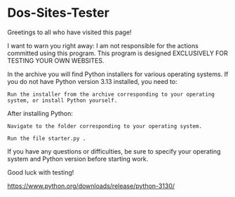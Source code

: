 # Dos-Sites-Tester
Greetings to all who have visited this page!

I want to warn you right away: I am not responsible for the actions committed using this program. This program is designed EXCLUSIVELY FOR TESTING YOUR OWN WEBSITES.

In the archive you will find Python installers for various operating systems. If you do not have Python version 3.13 installed, you need to:

    Run the installer from the archive corresponding to your operating system, or install Python yourself.

After installing Python:

    Navigate to the folder corresponding to your operating system.

    Run the file starter.py .

If you have any questions or difficulties, be sure to specify your operating system and Python version before starting work.

Good luck with testing!



https://www.python.org/downloads/release/python-3130/
